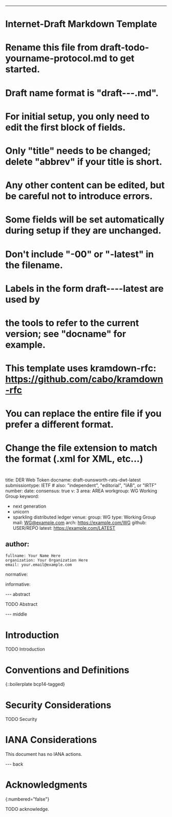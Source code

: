---
###
# Internet-Draft Markdown Template
#
# Rename this file from draft-todo-yourname-protocol.md to get started.
# Draft name format is "draft-<yourname>-<workgroup>-<name>.md".
#
# For initial setup, you only need to edit the first block of fields.
# Only "title" needs to be changed; delete "abbrev" if your title is short.
# Any other content can be edited, but be careful not to introduce errors.
# Some fields will be set automatically during setup if they are unchanged.
#
# Don't include "-00" or "-latest" in the filename.
# Labels in the form draft-<yourname>-<workgroup>-<name>-latest are used by
# the tools to refer to the current version; see "docname" for example.
#
# This template uses kramdown-rfc: https://github.com/cabo/kramdown-rfc
# You can replace the entire file if you prefer a different format.
# Change the file extension to match the format (.xml for XML, etc...)
#
###
title: DER Web Token
docname: draft-ounsworth-rats-dwt-latest
submissiontype: IETF  # also: "independent", "editorial", "IAB", or "IRTF"
number:
date:
consensus: true
v: 3
area: AREA
workgroup: WG Working Group
keyword:
 - next generation
 - unicorn
 - sparkling distributed ledger
venue:
  group: WG
  type: Working Group
  mail: WG@example.com
  arch: https://example.com/WG
  github: USER/REPO
  latest: https://example.com/LATEST

author:
 -
    fullname: Your Name Here
    organization: Your Organization Here
    email: your.email@example.com

normative:

informative:


--- abstract

TODO Abstract


--- middle

# Introduction

TODO Introduction


# Conventions and Definitions

{::boilerplate bcp14-tagged}


# Security Considerations

TODO Security


# IANA Considerations

This document has no IANA actions.


--- back

# Acknowledgments
{:numbered="false"}

TODO acknowledge.

